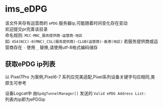 # ims_eDPG

该文件夹存有运营商的 `ePDG` 服务器ip,可能随着时间变化存在变动  
欢迎提交pr完善该目录  
命名规则: `MCC-MNC_服务提供商-运营商-地区`  
如: `454(NCC)-0(MNC)_CSL(服务提供商)-CLUB(运营商)-香港(地区)`
若服务提供商或运营商存在 `-` 使用 `_` 替换,请使用utf-8格式编码储存

## 获取ePDG ip列表

以 Pixel7Pro 为案例,Pixel6-7 系列应完美适配,Pixel系列设备关键字句应相同,类原生可参考  

设备Logcat中 由`EpdgTunnelManager[]` 发送的 `Valid ePDG Address List:`  
列表内ip即为ePDGip
